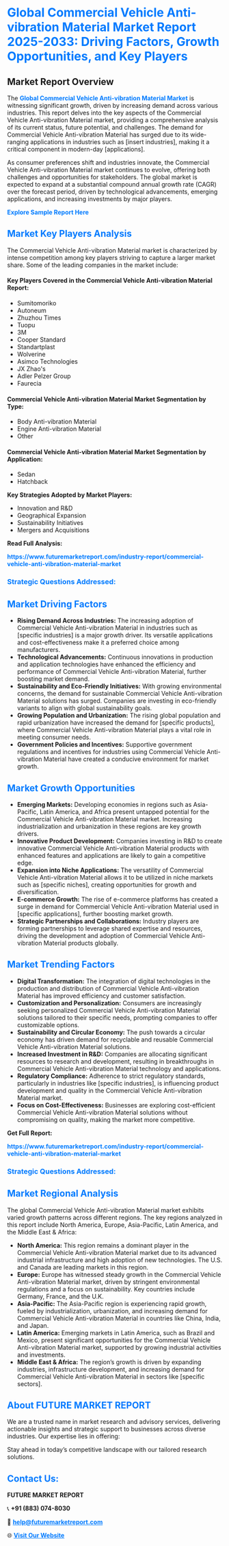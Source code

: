 <h1 style="color: #007BFF;">Global Commercial Vehicle Anti-vibration Material Market Report 2025-2033: Driving Factors, Growth Opportunities, and Key Players</h1>

<section id="overview">
<h2>Market Report Overview</h2>
<p>The <a href="https://www.futuremarketreport.com/industry-report/commercial-vehicle-anti-vibration-material-market" style="color: #007BFF; text-decoration: none;"><strong>Global Commercial Vehicle Anti-vibration Material Market</strong></a> is witnessing significant growth, driven by increasing demand across various industries. This report delves into the key aspects of the Commercial Vehicle Anti-vibration Material market, providing a comprehensive analysis of its current status, future potential, and challenges. The demand for Commercial Vehicle Anti-vibration Material has surged due to its wide-ranging applications in industries such as [insert industries], making it a critical component in modern-day [applications].</p>
<p>As consumer preferences shift and industries innovate, the Commercial Vehicle Anti-vibration Material market continues to evolve, offering both challenges and opportunities for stakeholders. The global market is expected to expand at a substantial compound annual growth rate (CAGR) over the forecast period, driven by technological advancements, emerging applications, and increasing investments by major players.</p>
</section>

<section id="overview">
<p><a href="https://www.futuremarketreport.com/request-sample/reportId=36363" style="color: #007BFF; text-decoration: none;"><strong>Explore Sample Report Here</strong></a></p>
</section>

<section id="key-players">
<h2 style="color: #007BFF;">Market Key Players Analysis</h2>
<p>The Commercial Vehicle Anti-vibration Material market is characterized by intense competition among key players striving to capture a larger market share. Some of the leading companies in the market include:</p>
<h4>Key Players Covered in the Commercial Vehicle Anti-vibration Material Report:</h4>
<ul><li>Sumitomoriko</li><li>Autoneum</li><li>Zhuzhou Times</li><li>Tuopu</li><li>3M</li><li>Cooper Standard</li><li>Standartplast</li><li>Wolverine</li><li>Asimco Technologies</li><li>JX Zhao&#039;s</li><li>Adler Pelzer Group</li><li>Faurecia</li></ul>
<h4>Commercial Vehicle Anti-vibration Material Market Segmentation by Type:</h4>
<ul><li>Body Anti-vibration Material</li><li>Engine Anti-vibration Material</li><li>Other</li></ul>

<h4>Commercial Vehicle Anti-vibration Material Market Segmentation by Application:</h4>
<ul><li>Sedan</li><li>Hatchback</li></ul>
<p><strong>Key Strategies Adopted by Market Players:</strong></p>
<ul>
<li>Innovation and R&D</li>
<li>Geographical Expansion</li>
<li>Sustainability Initiatives</li>
<li>Mergers and Acquisitions</li>
</ul>
</section>

<section>
<p><strong>Read Full Analysis: </strong></p><a href="https://www.futuremarketreport.com/industry-report/commercial-vehicle-anti-vibration-material-market" style="color: #007BFF; text-decoration: none;"><strong>https://www.futuremarketreport.com/industry-report/commercial-vehicle-anti-vibration-material-market</strong></a>
<h3 style="color: #007BFF;">Strategic Questions Addressed:</h3>
</section>

<section id="driving-factors">
<h2 style="color: #007BFF;">Market Driving Factors</h2>
<ul>
<li><strong>Rising Demand Across Industries:</strong> The increasing adoption of Commercial Vehicle Anti-vibration Material in industries such as [specific industries] is a major growth driver. Its versatile applications and cost-effectiveness make it a preferred choice among manufacturers.</li>
<li><strong>Technological Advancements:</strong> Continuous innovations in production and application technologies have enhanced the efficiency and performance of Commercial Vehicle Anti-vibration Material, further boosting market demand.</li>
<li><strong>Sustainability and Eco-Friendly Initiatives:</strong> With growing environmental concerns, the demand for sustainable Commercial Vehicle Anti-vibration Material solutions has surged. Companies are investing in eco-friendly variants to align with global sustainability goals.</li>
<li><strong>Growing Population and Urbanization:</strong> The rising global population and rapid urbanization have increased the demand for [specific products], where Commercial Vehicle Anti-vibration Material plays a vital role in meeting consumer needs.</li>
<li><strong>Government Policies and Incentives:</strong> Supportive government regulations and incentives for industries using Commercial Vehicle Anti-vibration Material have created a conducive environment for market growth.</li>
</ul>
</section>

<section id="growth-opportunities">
<h2 style="color: #007BFF;">Market Growth Opportunities</h2>
<ul>
<li><strong>Emerging Markets:</strong> Developing economies in regions such as Asia-Pacific, Latin America, and Africa present untapped potential for the Commercial Vehicle Anti-vibration Material market. Increasing industrialization and urbanization in these regions are key growth drivers.</li>
<li><strong>Innovative Product Development:</strong> Companies investing in R&D to create innovative Commercial Vehicle Anti-vibration Material products with enhanced features and applications are likely to gain a competitive edge.</li>
<li><strong>Expansion into Niche Applications:</strong> The versatility of Commercial Vehicle Anti-vibration Material allows it to be utilized in niche markets such as [specific niches], creating opportunities for growth and diversification.</li>
<li><strong>E-commerce Growth:</strong> The rise of e-commerce platforms has created a surge in demand for Commercial Vehicle Anti-vibration Material used in [specific applications], further boosting market growth.</li>
<li><strong>Strategic Partnerships and Collaborations:</strong> Industry players are forming partnerships to leverage shared expertise and resources, driving the development and adoption of Commercial Vehicle Anti-vibration Material products globally.</li>
</ul>
</section>

<section id="trending-factors">
<h2 style="color: #007BFF;">Market Trending Factors</h2>
<ul>
<li><strong>Digital Transformation:</strong> The integration of digital technologies in the production and distribution of Commercial Vehicle Anti-vibration Material has improved efficiency and customer satisfaction.</li>
<li><strong>Customization and Personalization:</strong> Consumers are increasingly seeking personalized Commercial Vehicle Anti-vibration Material solutions tailored to their specific needs, prompting companies to offer customizable options.</li>
<li><strong>Sustainability and Circular Economy:</strong> The push towards a circular economy has driven demand for recyclable and reusable Commercial Vehicle Anti-vibration Material solutions.</li>
<li><strong>Increased Investment in R&D:</strong> Companies are allocating significant resources to research and development, resulting in breakthroughs in Commercial Vehicle Anti-vibration Material technology and applications.</li>
<li><strong>Regulatory Compliance:</strong> Adherence to strict regulatory standards, particularly in industries like [specific industries], is influencing product development and quality in the Commercial Vehicle Anti-vibration Material market.</li>
<li><strong>Focus on Cost-Effectiveness:</strong> Businesses are exploring cost-efficient Commercial Vehicle Anti-vibration Material solutions without compromising on quality, making the market more competitive.</li>
</ul>
</section>

<section>
<p><strong>Get Full Report: </strong></p><a href="https://www.futuremarketreport.com/industry-report/commercial-vehicle-anti-vibration-material-market" style="color: #007BFF; text-decoration: none;"><strong>https://www.futuremarketreport.com/industry-report/commercial-vehicle-anti-vibration-material-market</strong></a>
<h3 style="color: #007BFF;">Strategic Questions Addressed:</h3>
</section>


<section id="regional-analysis">
<h2 style="color: #007BFF;">Market Regional Analysis</h2>
<p>The global Commercial Vehicle Anti-vibration Material market exhibits varied growth patterns across different regions. The key regions analyzed in this report include North America, Europe, Asia-Pacific, Latin America, and the Middle East & Africa:</p>
<ul>
<li><strong>North America:</strong> This region remains a dominant player in the Commercial Vehicle Anti-vibration Material market due to its advanced industrial infrastructure and high adoption of new technologies. The U.S. and Canada are leading markets in this region.</li>
<li><strong>Europe:</strong> Europe has witnessed steady growth in the Commercial Vehicle Anti-vibration Material market, driven by stringent environmental regulations and a focus on sustainability. Key countries include Germany, France, and the U.K.</li>
<li><strong>Asia-Pacific:</strong> The Asia-Pacific region is experiencing rapid growth, fueled by industrialization, urbanization, and increasing demand for Commercial Vehicle Anti-vibration Material in countries like China, India, and Japan.</li>
<li><strong>Latin America:</strong> Emerging markets in Latin America, such as Brazil and Mexico, present significant opportunities for the Commercial Vehicle Anti-vibration Material market, supported by growing industrial activities and investments.</li>
<li><strong>Middle East & Africa:</strong> The region’s growth is driven by expanding industries, infrastructure development, and increasing demand for Commercial Vehicle Anti-vibration Material in sectors like [specific sectors].</li>
</ul>
</section>

<footer>
<h2 style="color: #007BFF;">About FUTURE MARKET REPORT</h2>
<p>We are a trusted name in market research and advisory services, delivering actionable insights and strategic support to businesses across diverse industries. Our expertise lies in offering:</p>

<p>Stay ahead in today’s competitive landscape with our tailored research solutions.</p>

<h2 style="color: #007BFF;">Contact Us:</h2>
<p><strong>FUTURE MARKET REPORT</strong></p>
<p>📞 <strong>+91 (883) 074-8030</strong></p>
<p>📧 <strong><a href="mailto:help@futuremarketreport.com" style="color: #007BFF;">help@futuremarketreport.com</a></strong></p>
<p>🌐 <strong><a href="https://www.futuremarketreport.com/" style="color: #007BFF;">Visit Our Website</a></strong></p>
</footer>